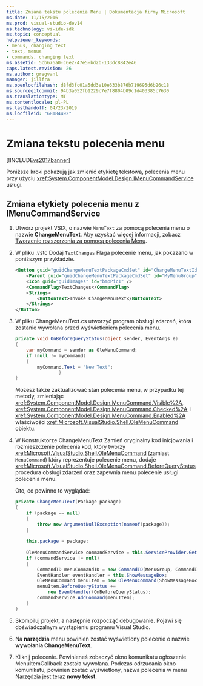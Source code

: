 ```yaml
---
title: Zmiana tekstu polecenia Menu | Dokumentacja firmy Microsoft
ms.date: 11/15/2016
ms.prod: visual-studio-dev14
ms.technology: vs-ide-sdk
ms.topic: conceptual
helpviewer_keywords:
- menus, changing text
- text, menus
- commands, changing text
ms.assetid: 5cb676a0-c6e2-47e5-bd2b-133dc8842e46
caps.latest.revision: 26
ms.author: gregvanl
manager: jillfra
ms.openlocfilehash: d8fd3fc01a5dd3e10e633b876b719695d6b26c18
ms.sourcegitcommit: 94b3a052fb1229c7e7f8804b09c1d403385c7630
ms.translationtype: MT
ms.contentlocale: pl-PL
ms.lasthandoff: 04/23/2019
ms.locfileid: "68184492"
---
```

# <a name="changing-the-text-of-a-menu-command"></a>Zmiana tekstu polecenia menu
[!INCLUDE[vs2017banner](../includes/vs2017banner.md)]

Poniższe kroki pokazują jak zmienić etykietę tekstową, polecenia menu przy użyciu <xref:System.ComponentModel.Design.IMenuCommandService> usługi.  
  
## <a name="changing-a-menu-command-label-with-the-imenucommandservice"></a>Zmiana etykiety polecenia menu z IMenuCommandService  
  
1. Utwórz projekt VSIX, o nazwie `MenuText` za pomocą polecenia menu o nazwie **ChangeMenuText**. Aby uzyskać więcej informacji, zobacz [Tworzenie rozszerzenia za pomocą polecenia Menu](../extensibility/creating-an-extension-with-a-menu-command.md).  
  
2. W pliku .vstc Dodaj `TextChanges` Flaga polecenie menu, jak pokazano w poniższym przykładzie.  
  
    ```xml  
    <Button guid="guidChangeMenuTextPackageCmdSet" id="ChangeMenuTextId" priority="0x0100" type="Button">  
        <Parent guid="guidChangeMenuTextPackageCmdSet" id="MyMenuGroup" />  
        <Icon guid="guidImages" id="bmpPic1" />  
        <CommandFlag>TextChanges</CommandFlag>  
        <Strings>  
            <ButtonText>Invoke ChangeMenuText</ButtonText>  
        </Strings>  
    </Button>  
    ```  
  
3. W pliku ChangeMenuText.cs utworzyć program obsługi zdarzeń, która zostanie wywołana przed wyświetleniem polecenia menu.  
  
    ```csharp  
    private void OnBeforeQueryStatus(object sender, EventArgs e)  
    {  
        var myCommand = sender as OleMenuCommand;  
        if (null != myCommand)  
        {  
            myCommand.Text = "New Text";  
                    }  
    }  
    ```  
  
     Możesz także zaktualizować stan polecenia menu, w przypadku tej metody, zmieniając <xref:System.ComponentModel.Design.MenuCommand.Visible%2A>, <xref:System.ComponentModel.Design.MenuCommand.Checked%2A>, i <xref:System.ComponentModel.Design.MenuCommand.Enabled%2A> właściwości <xref:Microsoft.VisualStudio.Shell.OleMenuCommand> obiektu.  
  
4. W Konstruktorze ChangeMenuText Zamień oryginalny kod inicjowania i rozmieszczenie polecenia kod, który tworzy <xref:Microsoft.VisualStudio.Shell.OleMenuCommand> (zamiast `MenuCommand`) który reprezentuje polecenie menu, dodaje <xref:Microsoft.VisualStudio.Shell.OleMenuCommand.BeforeQueryStatus> procedura obsługi zdarzeń oraz zapewnia menu polecenie usługi polecenia menu.  
  
     Oto, co powinno to wyglądać:  
  
    ```csharp  
    private ChangeMenuText(Package package)  
    {  
        if (package == null)  
        {  
            throw new ArgumentNullException(nameof(package));  
        }  
  
        this.package = package;  
  
        OleMenuCommandService commandService = this.ServiceProvider.GetService(typeof(IMenuCommandService)) as OleMenuCommandService;  
        if (commandService != null)  
        {  
            CommandID menuCommandID = new CommandID(MenuGroup, CommandId);  
            EventHandler eventHandler = this.ShowMessageBox;  
            OleMenuCommand menuItem = new OleMenuCommand(ShowMessageBox, menuCommandID);  
            menuItem.BeforeQueryStatus +=  
                new EventHandler(OnBeforeQueryStatus);  
            commandService.AddCommand(menuItem);  
        }  
    }  
    ```  
  
5. Skompiluj projekt, a następnie rozpocząć debugowanie. Pojawi się doświadczalnym wystąpieniu programu Visual Studio.  
  
6. Na **narzędzia** menu powinien zostać wyświetlony polecenie o nazwie **wywołania ChangeMenuText**.  
  
7. Kliknij polecenie. Powinieneś zobaczyć okno komunikatu ogłoszenie MenuItemCallback została wywołana. Podczas odrzucania okno komunikatu, powinien zostać wyświetlony, nazwa polecenia w menu Narzędzia jest teraz **nowy tekst**.
